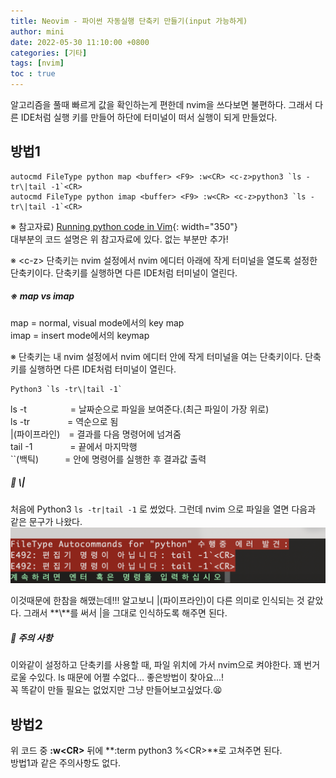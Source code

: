 ```yaml
---
title: Neovim - 파이썬 자동실행 단축키 만들기(input 가능하게) 
author: mini
date: 2022-05-30 11:10:00 +0800
categories: [기타]
tags: [nvim]
toc : true
---
```


알고리즘을 풀때 빠르게 값을 확인하는게 편한데 nvim을 쓰다보면 불편하다. 그래서 다른 IDE처럼 실행 키를 만들어 하단에 터미널이 떠서 실행이 되게 만들었다.   

## 방법1 

```
autocmd FileType python map <buffer> <F9> :w<CR> <c-z>python3 `ls -tr\|tail -1`<CR>
autocmd FileType python imap <buffer> <F9> :w<CR> <c-z>python3 `ls -tr\|tail -1`<CR>
```

※ 참고자료) [Running python code in Vim](https://stackoverflow.com/questions/18948491/running-python-code-in-vim){: width="350"}   
대부분의 코드 설명은 위 참고자료에 있다. 
없는 부분만 추가!


※ &#60;c-z> 단축키는 nvim 설정에서 nvim 에디터 아래에 작게 터미널을 열도록 설정한 단축키이다. 단축키를 실행하면 다른 IDE처럼 터미널이 열린다.   


##### ※ map vs imap 
map = normal, visual mode에서의 key map    
imap = insert mode에서의 keymap   

 ※ <c-z> 단축키는 내 nvim 설정에서 nvim 에디터 안에 작게 터미널을 여는 단축키이다. 단축키를 실행하면 다른 IDE처럼 터미널이 열린다.

```
Python3 `ls -tr\|tail -1`
``` 
ls -t　　　　　= 날짜순으로 파일을 보여준다.(최근 파일이 가장 위로)  
ls -tr　　　　&nbsp;= 역순으로 됨   
|(파이프라인)　=  결과를 다음 명령어에 넘겨줌  
tail -1　　　　&nbsp;= 끝에서 마지막행  
``(백틱)　　　= 안에 명령어를 실행한 후 결과값 출력  





##### 🛑  &#92;|   
처음에 Python3 `ls -tr|tail -1` 로 썼었다.
그런데 nvim 으로 파일을 열면 다음과 같은 문구가 나왔다.
![E492](/assets/img/posts/E492.png)


이것때문에 한참을 해맸는데!!! 알고보니 &#124;(파이프라인)이 다른 의미로 인식되는 것 같았다. 그래서 **&#92;**를 써서 &#124;을 그대로 인식하도록 해주면 된다.


##### 🛑  주의 사항  
이와같이 설정하고 단축키를 사용할 때, 파일 위치에 가서 nvim으로 켜야한다. 꽤 번거로울 수있다. ls 때문에 어쩔 수없다... 좋은방법이 찾아요...!
</br>
꼭 똑같이 만들 필요는 없었지만 그냥 만들어보고싶었다.😫

## 방법2
위 코드 중 **:w&#60;CR>** 뒤에 **:term python3 %&#60;CR>**로 고쳐주면 된다.  
방법1과 같은 주의사항도 없다.  
